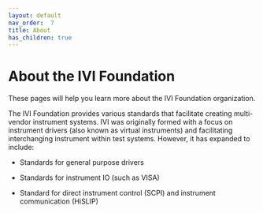 ```yaml
---
layout: default
nav_order:  7
title: About
has_children: true
---
```


# About the IVI Foundation

These pages will help you learn more about the IVI Foundation organization.

The IVI Foundation provides various standards that facilitate creating
multi-vendor instrument systems. IVI was originally formed with a focus on
instrument drivers (also known as virtual instruments) and facilitating interchanging
instrument within test systems.  However, it has expanded to include:

* Standards for general purpose drivers

* Standards for instrument IO (such as VISA)

* Standard for direct instrument control (SCPI) and instrument communication (HiSLIP)
